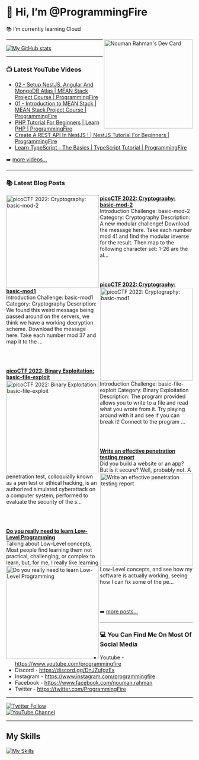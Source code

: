 # 👋 Hi, I’m @ProgrammingFire
📚 I’m currently learning Cloud

<div align="left">
  <a href="https://app.daily.dev/programmingfire"><img align="right" width="240" src="https://api.daily.dev/devcards/86dba213ca724d5892a77340b0410d32.png?r=orz" alt="Nouman Rahman's Dev Card"/></a>
</div>

---

[![My GitHub stats](https://github-readme-stats.vercel.app/api?username=programmingfire&theme=github_dark&show_icons=true)](https://github.com/anuraghazra/github-readme-stats)

---

### 📺 Latest YouTube Videos

<!-- YOUTUBE:START -->
- [02 - Setup NestJS, Angular And MongoDB Atlas | MEAN Stack Project Course | ProgrammingFire](https://www.youtube.com/watch?v=PffxVIxLGMU)
- [01 - Introduction to MEAN Stack | MEAN Stack Project Course | ProgrammingFire](https://www.youtube.com/watch?v=uCbo1Ix3SIA)
- [PHP Tutorial For Beginners | Learn PHP | ProgrammingFire](https://www.youtube.com/watch?v=YQqQHKgmKGc)
- [Create A REST API In NestJS ! | NestJS Tutorial For Beginners | ProgrammingFire](https://www.youtube.com/watch?v=q488cm7UQIo)
- [Learn TypeScript - The Basics | TypeScript Tutorial | ProgrammingFire](https://www.youtube.com/watch?v=gmxI1zjckPQ)
<!-- YOUTUBE:END -->

➡️ [more videos...](https://youtube.com/c/ProgrammingFire)

---

### 📚 Latest Blog Posts

<!-- HASHNODE_BLOG:START -->
<p align="left">
<a href="https://programmingfire.com/picoctf-2022-cryptography-basic-mod-2" title="picoCTF 2022: Cryptography: basic-mod-2"><img src="https://cdn.hashnode.com/res/hashnode/image/upload/v1665763179518/m1LKnfA_r.png" alt="picoCTF 2022: Cryptography: basic-mod-2" width="250px" align="left" /></a>
<a href="https://programmingfire.com/picoctf-2022-cryptography-basic-mod-2" title="picoCTF 2022: Cryptography: basic-mod-2"><strong>picoCTF 2022: Cryptography: basic-mod-2</strong></a>
<br/> Introduction
Challenge: basic-mod-2
Category: Cryptography
Description:
A new modular challenge! 
Download the message here.
Take each number mod 41 and find the modular inverse for the result. Then map to the following character set: 1-26 are the al... </p> <br/> <br/>
<p align="left">
<a href="https://programmingfire.com/picoctf-2022-cryptography-basic-mod1" title="picoCTF 2022: Cryptography: basic-mod1"><img src="https://cdn.hashnode.com/res/hashnode/image/upload/v1665763475616/-sl7StN_c.png" alt="picoCTF 2022: Cryptography: basic-mod1" width="250px" align="right" /></a>
<a href="https://programmingfire.com/picoctf-2022-cryptography-basic-mod1" title="picoCTF 2022: Cryptography: basic-mod1"><strong>picoCTF 2022: Cryptography: basic-mod1</strong></a>
<br/> Introduction
Challenge: basic-mod1
Category: Cryptography
Description:
We found this weird message being passed around on the servers, we think we have a working decryption scheme. Download the message here.
Take each number mod 37 and map it to the ... </p> <br/> <br/>
<p align="left">
<a href="https://programmingfire.com/picoctf-2022-binary-exploitation-basic-file-exploit" title="picoCTF 2022: Binary Exploitation: basic-file-exploit"><img src="https://cdn.hashnode.com/res/hashnode/image/upload/v1665763552881/wpeSMdEBx.png" alt="picoCTF 2022: Binary Exploitation: basic-file-exploit" width="250px" align="left" /></a>
<a href="https://programmingfire.com/picoctf-2022-binary-exploitation-basic-file-exploit" title="picoCTF 2022: Binary Exploitation: basic-file-exploit"><strong>picoCTF 2022: Binary Exploitation: basic-file-exploit</strong></a>
<br/> Introduction
Challenge: basic-file-exploit
Category: Binary Exploitation
Description: 
The program provided allows you to write to a file and read what you wrote from it. Try playing around with it and see if you can break it!
Connect to the program ... </p> <br/> <br/>
<p align="left">
<a href="https://programmingfire.com/write-an-effective-penetration-testing-report" title="Write an effective penetration testing report"><img src="https://cdn.hashnode.com/res/hashnode/image/upload/v1665578411953/RXDk6N26J.png" alt="Write an effective penetration testing report" width="250px" align="right" /></a>
<a href="https://programmingfire.com/write-an-effective-penetration-testing-report" title="Write an effective penetration testing report"><strong>Write an effective penetration testing report</strong></a>
<br/> Did you build a website or an app? But is it secure? Well, probably not. A penetration test, colloquially known as a pen test or ethical hacking, is an authorized simulated cyberattack on a computer system, performed to evaluate the security of the s... </p> <br/> <br/>
<p align="left">
<a href="https://programmingfire.com/do-you-really-need-to-learn-low-level-programming" title="Do you really need to learn Low-Level
Programming"><img src="https://cdn.hashnode.com/res/hashnode/image/upload/v1665139653799/TrWcrV3Xa.png" alt="Do you really need to learn Low-Level
Programming" width="250px" align="left" /></a>
<a href="https://programmingfire.com/do-you-really-need-to-learn-low-level-programming" title="Do you really need to learn Low-Level
Programming"><strong>Do you really need to learn Low-Level
Programming</strong></a>
<br/> Talking about Low-Level concepts, Most people find learning them not practical, challenging, or complex to learn, but, for me, I really like learning Low-Level concepts, and see how my software is actually working, seeing how I can fix some of the pe... </p> <br/> <br/>
<!-- HASHNODE_BLOG:END -->


➡️ [more posts...](https://programmingfire.com/)

---

### 💻 You Can Find Me On Most Of Social Media

* Youtube - https://www.youtube.com/programmingfire
* Discord - https://discord.gg/DnJZufgzEx
* Instagram - https://www.instagram.com/programmingfire
* Facebook - https://www.facebook.com/nouman.rahman
* Twitter - https://twitter.com/ProgrammingFire

---

[![Twitter Follow](https://img.shields.io/twitter/follow/ProgrammingFire?label=Follow%20On%20Twitter&style=social)](https://twitter.com/ProgrammingFire)
<br>
[![YouTube Channel](https://img.shields.io/youtube/channel/subscribers/UCWOD0-JKR1WfpEf_MhdY2pw?label=Subscribe%20On%20YouTube&style=social)](https://youtube.com/c/ProgrammingFire)

---

## My Skills
[![My Skills](https://skillicons.dev/icons?i=dotnet,cs,js,ts,html,css,wasm,git,vscode,docker,kubernetes,redis,postgres,mongodb,md,linux,graphql,go,figma)](https://skillicons.dev)
